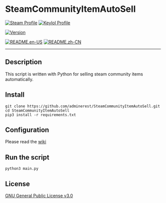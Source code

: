 # SteamCommunityItemAutoSell
[![Steam Profile](https://img.shields.io/badge/Steam-adminerest-blue.svg?logo=steam)](https://steamcommunity.com/profiles/76561198139305147/) [![Keylol Profile](https://img.shields.io/badge/Keylol-adminerest-blue.svg?logo=steam)](https://keylol.com/suid-1467452)   

[![Version](https://img.shields.io/badge/Version-beta1.0.0-green.svg?logo=github)](https://github.com/adminerest/SteamCommunityItemAutoSell)   

[![README.en-US](https://img.shields.io/badge/README-English-yellow.svg?logo=github)](https://github.com/adminerest/SteamCommunityItemAutoSell/blob/master/README.md) [![README.zh-CN](https://img.shields.io/badge/README-中文-yellow.svg?logo=github)](https://github.com/adminerest/SteamCommunityItemAutoSell/blob/master/README.zh-CN.md)
 - - -   
## Description
 This script is written with Python for selling steam community items automatically.
## Install
```
git clone https://github.com/adminerest/SteamCommunityItemAutoSell.git
cd SteamCommunityItemAutoSell
pip3 install -r requirements.txt
```
## Configuration
Please read the [wiki](https://github.com/adminerest/SteamCommunityItemAutoSell/wiki)
## Run the script
`python3 main.py`
## License
[GNU General Public License v3.0](https://github.com/adminerest/SteamCommunityItemAutoSell/blob/master/LICENSE)